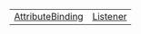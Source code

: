 |                                                                                                                 |                                                                                                 |
| --------------------------------------------------------------------------------------------------------------- | ----------------------------------------------------------------------------------------------- |
| [AttributeBinding](https://hamedfathi.gitbook.io/aurelia-2-doc-api/runtime-html/binding/class/attributebinding) | [Listener](https://hamedfathi.gitbook.io/aurelia-2-doc-api/runtime-html/binding/class/listener) |